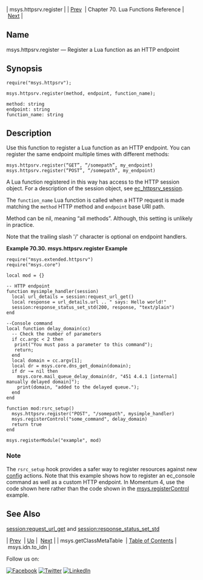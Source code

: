 | msys.httpsrv.register |
| [Prev](lua.ref.msys.getClassMetaTable.php)  | Chapter 70. Lua Functions Reference |  [Next](lua.ref.msys.idn.php) |

<a name="lua.ref.msys.httpsrv.register"></a>
## Name

msys.httpsrv.register — Register a Lua function as an HTTP endpoint

<a name="idp16140512"></a>
## Synopsis

`require("msys.httpsrv");`

`msys.httpsrv.register(method, endpoint, function_name);`

```
method: string
endpoint: string
function_name: string
```
<a name="idp16144288"></a>
## Description

Use this function to register a Lua function as an HTTP endpoint. You can register the same endpoint multiple times with different methods:

```
msys.httpsrv.register(“GET”, “/somepath”, my_endpoint)
msys.httpsrv.register(“POST”, “/somepath”, my_endpoint)
```

A Lua function registered in this way has access to the HTTP session object. For a description of the session object, see [ec_httpsrv_session](https://support.messagesystems.com/docs/web-c-api/structs.ec_httpsrv_session.php).

The `function_name` Lua function is called when a HTTP request is made matching the `method` HTTP method and `endpoint` base URI path.

Method can be nil, meaning “all methods”. Although, this setting is unlikely in practice.

Note that the trailing slash '/' character is optional on endpoint handlers.

<a name="lua.ref.msys.httpsrv.register.example"></a>

**Example 70.30. msys.httpsrv.register Example**

```
require("msys.extended.httpsrv")
require("msys.core")

local mod = {}

-- HTTP endpoint
function mysimple_handler(session)
  local url_details = session:request_url_get()
  local response = url_details.url .. " says: Hello world!"
  session:response_status_set_std(200, response, "text/plain")
end

--Console command
local function delay_domain(cc)
  -- Check the number of parameters
  if cc.argc < 2 then
   print("You must pass a parameter to this command");
   return;
  end
  local domain = cc.argv[1];
  local dr = msys.core.dns_get_domain(domain);
  if dr ~= nil then
    msys.core.mail_queue_delay_domain(dr, "451 4.4.1 [internal] manually delayed domain]");
    print(domain, "added to the delayed queue.");
  end
end

function mod:rsrc_setup()
  msys.httpsrv.register("POST", "/somepath", mysimple_handler)
  msys.registerControl("some_command", delay_domain)
  return true
end

msys.registerModule("example", mod)
```

### Note

The `rsrc_setup` hook provides a safer way to register resources against new [config](console_commands.config.php "config") actions. Note that this example shows how to register an ec_console command as well as a custom HTTP endpoint. In Momentum 4, use the code shown here rather than the code shown in the [msys.registerControl](lua.ref.msys.registerControl.php "msys.registerControl") example.

<a name="idp16158512"></a>
## See Also

[session:request_url_get](lua.ref.session_request_url_get.php "session:request_url_get") and [session:response_status_set_std](lua.ref.session_response_status_set_std.php "session:response_status_set_std")

| [Prev](lua.ref.msys.getClassMetaTable.php)  | [Up](lua.function.details.php) |  [Next](lua.ref.msys.idn.php) |
| msys.getClassMetaTable  | [Table of Contents](index.php) |  msys.idn.to_idn |

Follow us on:

[![Facebook](https://support.messagesystems.com/images/icon-facebook.png)](http://www.facebook.com/messagesystems) [![Twitter](https://support.messagesystems.com/images/icon-twitter.png)](http://twitter.com/#!/MessageSystems) [![LinkedIn](https://support.messagesystems.com/images/icon-linkedin.png)](http://www.linkedin.com/company/message-systems)